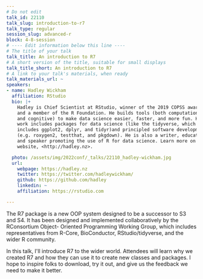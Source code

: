 ```yaml
---
# Do not edit
talk_id: 22110
talk_slug: introduction-to-r7
talk_type: regular
session_slug: advanced-r
block: 4-8-session
# ---- Edit information below this line ----
# The title of your talk
talk_title: An introduction to R7
# A short version of the title, suitable for small displays
talk_title_short: An introduction to R7
# A link to your talk's materials, when ready
talk_materials_url: ~
speakers:
- name: Hadley Wickham
  affiliation: RStudio
  bio: |+
    Hadley is Chief Scientist at RStudio, winner of the 2019 COPSS award,
    and a member of the R Foundation. He builds tools (both computational
    and cognitive) to make data science easier, faster, and more fun. His
    work includes packages for data science (like the tidyverse, which
    includes ggplot2, dplyr, and tidyr)and principled software development
    (e.g. roxygen2, testthat, and pkgdown). He is also a writer, educator,
    and speaker promoting the use of R for data science. Learn more on his
    website, <http://hadley.nz>.

  photo: /assets/img/2022conf/_talks/22110_hadley-wickham.jpg
  url:
    webpage: https://hadley.nz
    twitter: https://twitter.com/hadleywickham/
    github: https://github.com/hadley
    linkedin: ~
    affiliation: https://rstudio.com

---
```


<!-- ABSTRACT ----
Please write abstract below. You may use simple markdown (links, code style, bold, italics)
-->

The R7 package is a new OOP system designed to be a successor to S3 and S4. It
has been designed and implemented collaboratively by the RConsortium Object-
Oriented Programming Working Group, which includes representatives from R-Core,
BioConductor, RStudio/tidyverse, and the wider R community.

In this talk, I'll introduce R7 to the wider world. Attendees will learn why we
created R7 and how they can use it to create new classes and packages. I hope to
inspire folks to download, try it out, and give us the feedback we need to make
it better.
